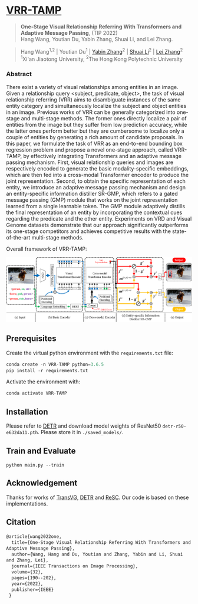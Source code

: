 # [VRR-TAMP](https://ieeexplore.ieee.org/stamp/stamp.jsp?tp=&arnumber=9976944)

> **One-Stage Visual Relationship Referring With Transformers and Adaptive Message Passing**, (TIP 2022)<br>
> Hang Wang, Youtian Du, Yabin Zhang, Shuai Li, and Lei Zhang. <br>

> Hang Wang<sup>1,2</sup> |
> Youtian Du<sup>1</sup> |
[Yabin Zhang](https://ybzh.github.io/)<sup>2</sup> |
[Shuai Li](https://scholar.google.com/citations?user=Bd73ldQAAAAJ&hl=zh-TW)<sup>2</sup> |
[Lei Zhang](https://www4.comp.polyu.edu.hk/~cslzhang/)<sup>2</sup> <br>
<sup>1</sup>Xi'an Jiaotong University, <sup>2</sup>The Hong Kong Polytechnic University<br>

### Abstract
There exist a variety of visual relationships among entities in an image. Given a relationship query <subject, predicate, object>, the task of visual relationship referring (VRR) aims to disambiguate instances of the same entity category and simultaneously localize the subject and object entities in an image. Previous works of VRR can be generally categorized into one-stage and multi-stage methods. The former ones directly localize a pair of entities from the image but they suffer from low prediction accuracy, while the latter ones perform better but they are cumbersome to localize only a couple of entities by generating a rich amount of candidate proposals. In this paper, we formulate the task of VRR as an end-to-end bounding box regression problem and propose a novel one-stage approach, called VRR-TAMP, by effectively integrating Transformers and an adaptive message passing mechanism. First, visual relationship queries and images are respectively encoded to generate the basic modality-specific embeddings, which are then fed into a cross-modal Transformer encoder to produce the joint representation. Second, to obtain the specific representation of each entity, we introduce an adaptive message passing mechanism and design an entity-specific information distiller SR-GMP, which refers to a gated message passing (GMP) module that works on the joint representation learned from a single learnable token. The GMP module adaptively distills the final representation of an entity by incorporating the contextual cues regarding the predicate and the other entity. Experiments on VRD and Visual Genome datasets demonstrate that our approach significantly outperforms its one-stage competitors and achieves competitive results with the state-of-the-art multi-stage methods.

Overall framework of VRR-TAMP:

![Framework](Framework.png)

## Prerequisites

Create the virtual python environment with the ```requirements.txt``` file:

```python
conda create -n VRR-TAMP python=3.6.5
pip install -r requirements.txt
```

Activate the environment with:

```python
conda activate VRR-TAMP
```

## Installation

Please refer to [DETR](https://github.com/facebookresearch/detr) and download model weights of ResNet50 `detr-r50-e632da11.pth`. Please store it in `./saved_models/`.

## Train and Evaluate

```
python main.py --train
```

## Acknowledgement

Thanks for works of [TransVG](https://github.com/nku-shengzheliu/Pytorch-TransVG), [DETR](https://github.com/facebookresearch/detr) and [ReSC](https://github.com/zyang-ur/ReSC). Our code is based on these implementations.


## Citation 
```
@article{wang2022one,
  title={One-Stage Visual Relationship Referring With Transformers and Adaptive Message Passing},
  author={Wang, Hang and Du, Youtian and Zhang, Yabin and Li, Shuai and Zhang, Lei},
  journal={IEEE Transactions on Image Processing},
  volume={32},
  pages={190--202},
  year={2022},
  publisher={IEEE}
 }
```


